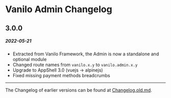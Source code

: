 # Vanilo Admin Changelog

## 3.0.0
##### 2022-05-21

- Extracted from Vanilo Framework, the Admin is now a standalone and optional module 
- Changed route names from `vanilo.x.y` to `vanilo.admin.x.y`
- Upgrade to AppShell 3.0 (vuejs -> alpinejs)
- Fixed missing payment methods breadcrumbs

---

The Changelog of earlier versions can be found at [Changelog.old.md](Changelog.old.md).
